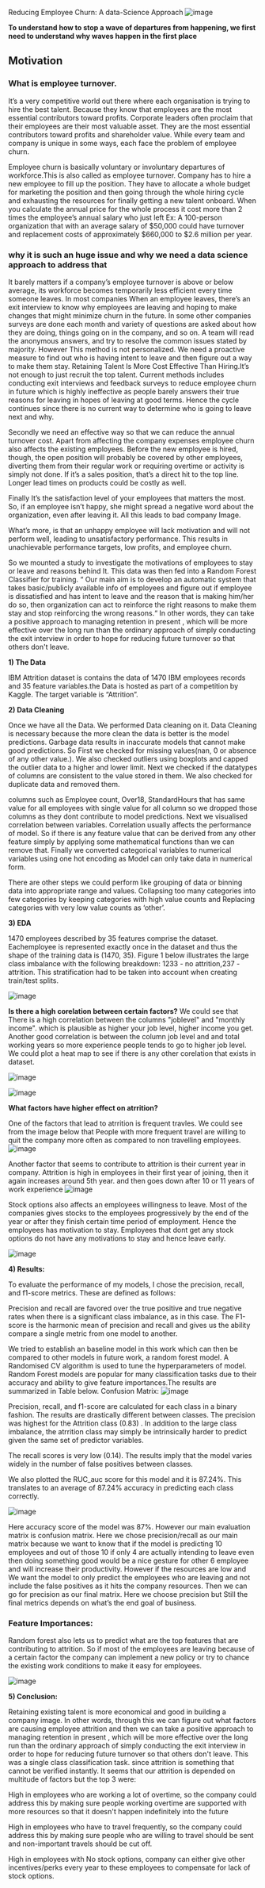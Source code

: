 Reducing Employee Churn: A data-Science Approach
![image](https://user-images.githubusercontent.com/17712770/116509418-1b26c680-a878-11eb-8b03-7553391902fa.png)

**To understand how to stop a wave of departures from happening, 
we first need to understand why waves happen in the first place**

## Motivation

### What is employee turnover. 

It’s a very competitive world out there where each organisation is trying to hire the best talent. Because they know that employees are the most essential contributors toward profits. Corporate leaders often proclaim that their employees are their most valuable asset. They are the most essential contributors toward profits and shareholder value. While every team and company is unique in some ways, each face the problem of employee churn. 

Employee churn is basically voluntary or involuntary departures of workforce.This is also called as employee turnover. Company has to hire a new employee to fill up the position. They have to allocate a whole budget for marketing the position and then going through the whole hiring cycle and exhausting the resources for finally getting a new talent onboard. When you calculate the annual price for the whole process it cost more than 2 times the employee’s annual salary who just left Ex: A 100-person organization that with an average salary of $50,000 could have turnover and replacement costs of approximately $660,000 to $2.6 million per year.

### why it is such an huge issue and why we need a data science approach to address that
It barely matters if a company’s employee turnover is above or below average, its workforce becomes temporarily less efficient every time someone leaves. In most companies When an employee leaves, there’s an exit interview to know why employees are leaving and hoping to make changes that might minimize churn in the future. In some other companies surveys are done each month and variety of questions are asked about how they are doing, things going on in the company, and so on. A team will read the anonymous answers, and try to resolve the common issues stated by majority. However This method is not personalized. We need a proactive measure to find out who is having intent to leave and then figure out a way to make them stay. Retaining Talent Is More Cost Effective Than Hiring.It’s not enough to just recruit the top talent. Current methods includes conducting exit interviews and feedback surveys to reduce employee churn in future which is highly ineffective as people barely answers their true reasons for leaving in hopes of leaving at good terms. Hence the cycle continues since there is no current way to determine who is going to leave next and why. 

Secondly we need an effective way so that we can reduce the annual turnover cost. Apart from affecting the company expenses employee churn also affects the existing employees. Before the new employee is hired, though, the open position will probably be covered by other employees, diverting them from their regular work or requiring overtime or activity is simply not done. If it’s a sales position, that’s a direct hit to the top line. Longer lead times on products could be costly as well. 

Finally It’s the satisfaction level of your employees that matters the most. So, if an employee isn’t happy, she might spread a negative word about the organization, even after leaving it. All this leads to bad company Image.

What’s more, is that an unhappy employee will lack motivation and will not perform well, leading to unsatisfactory performance. This results in unachievable performance targets, low profits, and employee churn. 

So we mounted a study to investigate the motivations of employees to stay or leave and reasons behind It. This data was then fed into a Random Forest Classifier for training. 
“ Our main aim is to develop an automatic system that takes basic/publicly available info of employees and figure out if employee is dissatisfied and has intent to leave and the reason that is making him/her do so, then organization can act to reinforce the right reasons to make them stay and stop reinforcing the wrong reasons.“ In other words, they can take a positive approach to managing retention in present , which will be more effective over the long run than the ordinary approach of  simply conducting the exit interview in order to hope for  reducing future turnover so that others don't leave. 

**1) The Data**

IBM Attrition dataset is contains the data of 1470 IBM employees records and 35 feature variables.the Data is hosted as part of a competition by Kaggle. The target variable is “Attrition”.

**2) Data Cleaning**

Once we have all the Data. We performed Data cleaning on it. Data Cleaning is necessary because the more clean the data is better is the model predictions. Garbage  data results in inaccurate models that cannot make good predictions. So First we checked for missing values(nan, 0 or absence of any other value.). We also checked outliers using boxplots and capped the outlier data to a higher and lower limit. Next we checked if the datatypes of columns are consistent to the value stored in them. We also checked for duplicate data and removed them. 

columns such as Employee count, Over18, StandardHours that has same value for all employees with single value for all column so we dropped those columns as they dont contribute to model predictions. Next we visualised correlation between variables. Correlation usually affects the performance of model. So if there is any feature value that can be derived from any other feature simply by applying some mathematical functions than we can remove that. Finally we converted categorical variables to numerical variables using one hot encoding as Model can only take data in numerical form. 

There are other steps we could perform like grouping of data or binning data into appropriate range and values. Collapsing too many categories into few categories by keeping categories with high value counts and Replacing categories with very low value counts as ‘other’. 

**3) EDA**

1470 employees described by 35 features comprise the dataset. Eachemployee is represented exactly once in the dataset and thus the shape of the training data is (1470, 35). Figure 1 below illustrates the large class imbalance with the following breakdown: 1233 - no attrition,237 - attrition. This stratification had to be taken into account when creating train/test splits.

![image](https://user-images.githubusercontent.com/17712770/132645614-f47c9d18-96e5-42e6-bc41-65a85e05c687.png)

**Is there a high corelation between certain factors?**
We could see that There is a high correlation between the columns "joblevel" and "monthly income". which is plausible as higher your job level, higher income you get. Another good correlation is between the column job level and and total working years so more experience people tends to go to higher job level. We could plot a heat map to see if there is any other corelation that exists in dataset.

![image](https://user-images.githubusercontent.com/17712770/116511548-73ab9300-a87b-11eb-8526-bd2c5501d5be.png)

![image](https://user-images.githubusercontent.com/17712770/116511612-8b831700-a87b-11eb-990f-eee3bca215e7.png)

**What factors have higher effect on atrrition?**

One of the factors that lead to atrrition is frequent travles. We could see from the image below that People with more frequent travel are willing to quit the company more often as compared to non travelling employees. 
![image](https://user-images.githubusercontent.com/17712770/132648828-03692852-add0-4800-80e2-695f47e31d63.png)

Another factor that seems to contribute to attrition is their current year in company. Attrition is high in employees in their first year of joining, then it again increases around 5th year. and then goes down after 10 or 11 years of work experience
![image](https://user-images.githubusercontent.com/17712770/132649193-b31ea834-29e0-45b5-9ad9-09c38be7f0b5.png)

Stock options also affects an employees willingness to leave. Most of the companies gives stocks to the employees progressively by the end of the year or after they finish certain time period of employment. Hence the employees has motivation to stay. Employees that dont get any stock options do not have any motivations to stay and hence leave early. 

![image](https://user-images.githubusercontent.com/17712770/132649327-d425e162-91b9-49cf-93ad-0dca30292e67.png)

**4) Results:**

To evaluate the performance of my models, I chose the precision, recall, and f1-score metrics. These are defined as follows:

Precision and recall are favored over the true positive and true negative rates when there is a significant class imbalance, as in this case. The F1-score is the harmonic mean of precision and recall and gives us the ability compare a single metric from one model to another.

We tried to establish an baseline model in this work which can then be compared to other models in future work, a random forest model. A Randomised CV algorithm is used to tune the hyperparameters of model. Random Forest models are popular for many classification tasks due to their accuracy and ability to give feature importances.The results are summarized in Table below.
Confusion Matrix: 
![image](https://user-images.githubusercontent.com/17712770/116512003-31368600-a87c-11eb-8c51-d37471be97ba.png)

Precision, recall, and f1-score are calculated for each class in a binary fashion. The results are drastically different between classes. The precision was highest for the Attrition class (0.83) . In addition to the large class imbalance, the atrrition class may simply be intrinsically harder to predict given the same set of predictor variables.

The recall scores is very low (0.14). The results imply that the model varies widely in the number of false positives between classes.

We also plotted the RUC_auc score for this model and it is 87.24%. This translates to an average of 87.24% accuracy in predicting each class correctly.

![image](https://user-images.githubusercontent.com/17712770/116512151-6e9b1380-a87c-11eb-8f5f-07881af60e3e.png)

Here accuracy score of the model was 87%. However our main evaluation matrix is confusion matrix. Here we chose precision/recall as our main matrix because we want to know that if the model is predicting 10 employees and out of those 10 if only 4 are actually intending to leave even then doing something good would be a nice gesture for other 6 employee and will increase their productivity. However if the resources are low and We want the model to only predict the employees who are leaving and not include the false positives as it hits the company resources. Then we can go for precision as our final matrix. Here we choose precision but Still the final metrics depends on what’s the end goal of business.

### Feature Importances:

Random forest also lets us to predict what are the top features that are contributing to attrition. So if most of the employees are leaving because of a certain factor the company can implement a new policy or try to chance the existing work conditions to make it easy for employees.

![image](https://user-images.githubusercontent.com/17712770/116514368-c6874980-a87f-11eb-9427-c92653498029.png)

**5) Conclusion:**

Retaining existing talent is more  economical and good in building a company image. In other words, through this we can figure out what factors are causing employee attrition and then we can take a positive approach to managing retention in present , which will be more effective over the long run than the ordinary approach of  simply conducting the exit interview in order to hope for  reducing future turnover so that others don't leave. This was a single class classification task. since attrition is something that cannot be verified instantly. It seems that our attrition is depended on multitude of factors but the top 3 were:

High in employees who are working a lot of overtime, so the company could address this by making sure people working overtime are supported with more resources so that it doesn't happen indefinitely into the future

High in employees who have to travel frequently, so the company could address this by making sure people who are willing to travel should be sent and non-important travels should be cut off.

High in employees with No stock options, company can either give other incentives/perks every year to these employees to compensate for lack of stock options.







